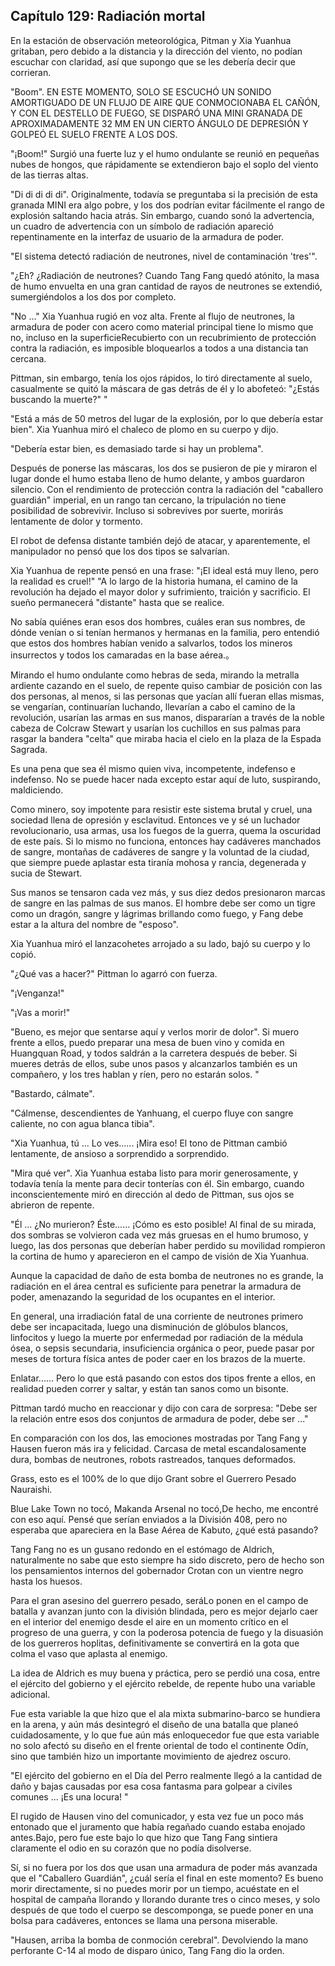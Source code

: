 
## Capítulo 129: Radiación mortal

En la estación de observación meteorológica, Pitman y Xia Yuanhua gritaban, pero debido a la distancia y la dirección del viento, no podían escuchar con claridad, así que supongo que se les debería decir que corrieran.

"Boom". EN ESTE MOMENTO, SOLO SE ESCUCHÓ UN SONIDO AMORTIGUADO DE UN FLUJO DE AIRE QUE CONMOCIONABA EL CAÑÓN, Y CON EL DESTELLO DE FUEGO, SE DISPARÓ UNA MINI GRANADA DE APROXIMADAMENTE 32 MM EN UN CIERTO ÁNGULO DE DEPRESIÓN Y GOLPEÓ EL SUELO FRENTE A LOS DOS.

"¡Boom!" Surgió una fuerte luz y el humo ondulante se reunió en pequeñas nubes de hongos, que rápidamente se extendieron bajo el soplo del viento de las tierras altas.

"Di di di di di". Originalmente, todavía se preguntaba si la precisión de esta granada MINI era algo pobre, y los dos podrían evitar fácilmente el rango de explosión saltando hacia atrás. Sin embargo, cuando sonó la advertencia, un cuadro de advertencia con un símbolo de radiación apareció repentinamente en la interfaz de usuario de la armadura de poder.

"El sistema detectó radiación de neutrones, nivel de contaminación 'tres'".

"¿Eh? ¿Radiación de neutrones? Cuando Tang Fang quedó atónito, la masa de humo envuelta en una gran cantidad de rayos de neutrones se extendió, sumergiéndolos a los dos por completo.

"No ..." Xia Yuanhua rugió en voz alta. Frente al flujo de neutrones, la armadura de poder con acero como material principal tiene lo mismo que no, incluso en la superficieRecubierto con un recubrimiento de protección contra la radiación, es imposible bloquearlos a todos a una distancia tan cercana.

Pittman, sin embargo, tenía los ojos rápidos, lo tiró directamente al suelo, casualmente se quitó la máscara de gas detrás de él y lo abofeteó: "¿Estás buscando la muerte?" "

"Está a más de 50 metros del lugar de la explosión, por lo que debería estar bien". Xia Yuanhua miró el chaleco de plomo en su cuerpo y dijo.

"Debería estar bien, es demasiado tarde si hay un problema".

Después de ponerse las máscaras, los dos se pusieron de pie y miraron el lugar donde el humo estaba lleno de humo delante, y ambos guardaron silencio. Con el rendimiento de protección contra la radiación del "caballero guardián" imperial, en un rango tan cercano, la tripulación no tiene posibilidad de sobrevivir. Incluso si sobrevives por suerte, morirás lentamente de dolor y tormento.

El robot de defensa distante también dejó de atacar, y aparentemente, el manipulador no pensó que los dos tipos se salvarían.

Xia Yuanhua de repente pensó en una frase: "¡El ideal está muy lleno, pero la realidad es cruel!" "A lo largo de la historia humana, el camino de la revolución ha dejado el mayor dolor y sufrimiento, traición y sacrificio. El sueño permanecerá "distante" hasta que se realice.

No sabía quiénes eran esos dos hombres, cuáles eran sus nombres, de dónde venían o si tenían hermanos y hermanas en la familia, pero entendió que estos dos hombres habían venido a salvarlos, todos los mineros insurrectos y todos los camaradas en la base aérea.。

Mirando el humo ondulante como hebras de seda, mirando la metralla ardiente cazando en el suelo, de repente quiso cambiar de posición con las dos personas, al menos, si las personas que yacían allí fueran ellas mismas, se vengarían, continuarían luchando, llevarían a cabo el camino de la revolución, usarían las armas en sus manos, dispararían a través de la noble cabeza de Colcraw Stewart y usarían los cuchillos en sus palmas para rasgar la bandera "celta" que miraba hacia el cielo en la plaza de la Espada Sagrada.

Es una pena que sea él mismo quien viva, incompetente, indefenso e indefenso. No se puede hacer nada excepto estar aquí de luto, suspirando, maldiciendo.

Como minero, soy impotente para resistir este sistema brutal y cruel, una sociedad llena de opresión y esclavitud. Entonces ve y sé un luchador revolucionario, usa armas, usa los fuegos de la guerra, quema la oscuridad de este país. Si lo mismo no funciona, entonces hay cadáveres manchados de sangre, montañas de cadáveres de sangre y la voluntad de la ciudad, que siempre puede aplastar esta tiranía mohosa y rancia, degenerada y sucia de Stewart.

Sus manos se tensaron cada vez más, y sus diez dedos presionaron marcas de sangre en las palmas de sus manos. El hombre debe ser como un tigre como un dragón, sangre y lágrimas brillando como fuego, y Fang debe estar a la altura del nombre de "esposo".

Xia Yuanhua miró el lanzacohetes arrojado a su lado, bajó su cuerpo y lo copió.

"¿Qué vas a hacer?" Pittman lo agarró con fuerza.

"¡Venganza!"

"¡Vas a morir!"

"Bueno, es mejor que sentarse aquí y verlos morir de dolor". Si muero frente a ellos, puedo preparar una mesa de buen vino y comida en Huangquan Road, y todos saldrán a la carretera después de beber. Si mueres detrás de ellos, sube unos pasos y alcanzarlos también es un compañero, y los tres hablan y ríen, pero no estarán solos. "

"Bastardo, cálmate".

"Cálmense, descendientes de Yanhuang, el cuerpo fluye con sangre caliente, no con agua blanca tibia".

"Xia Yuanhua, tú ... Lo ves...... ¡Mira eso! El tono de Pittman cambió lentamente, de ansioso a sorprendido a sorprendido.

"Mira qué ver". Xia Yuanhua estaba listo para morir generosamente, y todavía tenía la mente para decir tonterías con él. Sin embargo, cuando inconscientemente miró en dirección al dedo de Pittman, sus ojos se abrieron de repente.

"Él ... ¿No murieron? Éste...... ¡Cómo es esto posible! Al final de su mirada, dos sombras se volvieron cada vez más gruesas en el humo brumoso, y luego, las dos personas que deberían haber perdido su movilidad rompieron la cortina de humo y aparecieron en el campo de visión de Xia Yuanhua.

Aunque la capacidad de daño de esta bomba de neutrones no es grande, la radiación en el área central es suficiente para penetrar la armadura de poder, amenazando la seguridad de los ocupantes en el interior.

En general, una irradiación fatal de una corriente de neutrones primero debe ser incapacitada, luego una disminución de glóbulos blancos, linfocitos y luego la muerte por enfermedad por radiación de la médula ósea, o sepsis secundaria, insuficiencia orgánica o peor, puede pasar por meses de tortura física antes de poder caer en los brazos de la muerte.

Enlatar...... Pero lo que está pasando con estos dos tipos frente a ellos, en realidad pueden correr y saltar, y están tan sanos como un bisonte.

Pittman tardó mucho en reaccionar y dijo con cara de sorpresa: "Debe ser la relación entre esos dos conjuntos de armadura de poder, debe ser ..."

En comparación con los dos, las emociones mostradas por Tang Fang y Hausen fueron más ira y felicidad. Carcasa de metal escandalosamente dura, bombas de neutrones, robots rastreados, tanques deformados.

Grass, esto es el 100% de lo que dijo Grant sobre el Guerrero Pesado Nauraishi.

Blue Lake Town no tocó, Makanda Arsenal no tocó,De hecho, me encontré con eso aquí. Pensé que serían enviados a la División 408, pero no esperaba que apareciera en la Base Aérea de Kabuto, ¿qué está pasando?

Tang Fang no es un gusano redondo en el estómago de Aldrich, naturalmente no sabe que esto siempre ha sido discreto, pero de hecho son los pensamientos internos del gobernador Crotan con un vientre negro hasta los huesos.

Para el gran asesino del guerrero pesado, seráLo ponen en el campo de batalla y avanzan junto con la división blindada, pero es mejor dejarlo caer en el interior del enemigo desde el aire en un momento crítico en el progreso de una guerra, y con la poderosa potencia de fuego y la disuasión de los guerreros hoplitas, definitivamente se convertirá en la gota que colma el vaso que aplasta al enemigo.

La idea de Aldrich es muy buena y práctica, pero se perdió una cosa, entre el ejército del gobierno y el ejército rebelde, de repente hubo una variable adicional.

Fue esta variable la que hizo que el ala mixta submarino-barco se hundiera en la arena, y aún más desintegró el diseño de una batalla que planeó cuidadosamente, y lo que fue aún más enloquecedor fue que esta variable no solo afectó su diseño en el frente oriental de todo el continente Odín, sino que también hizo un importante movimiento de ajedrez oscuro.

"El ejército del gobierno en el Día del Perro realmente llegó a la cantidad de daño y bajas causadas por esa cosa fantasma para golpear a civiles comunes ... ¡Es una locura! "

El rugido de Hausen vino del comunicador, y esta vez fue un poco más entonado que el juramento que había regañado cuando estaba enojado antes.Bajo, pero fue este bajo lo que hizo que Tang Fang sintiera claramente el odio en su corazón que no podía disolverse.

Sí, si no fuera por los dos que usan una armadura de poder más avanzada que el "Caballero Guardián", ¿cuál sería el final en este momento? Es bueno morir directamente, si no puedes morir por un tiempo, acuéstate en el hospital de campaña llorando y llorando durante tres o cinco meses, y solo después de que todo el cuerpo se descomponga, se puede poner en una bolsa para cadáveres, entonces se llama una persona miserable.

"Hausen, arriba la bomba de conmoción cerebral". Devolviendo la mano perforante C-14 al modo de disparo único, Tang Fang dio la orden.